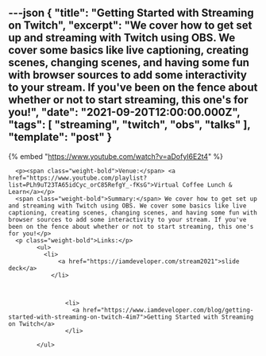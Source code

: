 ---json
{
  "title": "Getting Started with Streaming on Twitch",
  "excerpt": "We cover how to get set up and streaming with Twitch using OBS. We cover some basics like live captioning, creating scenes, changing scenes, and having some fun with browser sources to add some interactivity to your stream. If you've been on the fence about whether or not to start streaming, this one's for you!",
  "date": "2021-09-20T12:00:00.000Z",
  "tags": [
    "streaming",
    "twitch",
    "obs",
    "talks"
  ],
  "template": "post"
}
---

{% embed "https://www.youtube.com/watch?v=aDofyI6E2t4" %}
      
      <p><span class="weight-bold">Venue:</span> <a href="https://www.youtube.com/playlist?list=PLh9uT23TA65idCyc_orC85RefgY_-fKsG">Virtual Coffee Lunch & Learn</a></p>
      <span class="weight-bold">Summary:</span> We cover how to get set up and streaming with Twitch using OBS. We cover some basics like live captioning, creating scenes, changing scenes, and having some fun with browser sources to add some interactivity to your stream. If you've been on the fence about whether or not to start streaming, this one's for you!</p>
      <p class="weight-bold">Links:</p>
            <ul>
              <li>
                  <a href="https://iamdeveloper.com/stream2021">slide deck</a>
                </li>
              

              
                    <li>
                      <a href="https://www.iamdeveloper.com/blog/getting-started-with-streaming-on-twitch-4im7">Getting Started with Streaming on Twitch</a>
                    </li>
                  
            </ul>
